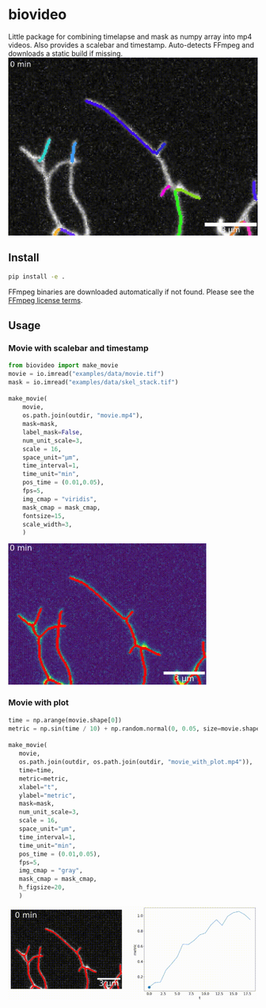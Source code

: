 # biovideo
Little package for combining timelapse and mask as numpy array into mp4 videos. Also provides a scalebar and timestamp. Auto-detects FFmpeg and downloads a static build if missing.
![Demo](examples/generated_movies/movie_tracking.gif)
## Install
```bash
pip install -e .
```
FFmpeg binaries are downloaded automatically if not found. Please see the [FFmpeg license terms](https://ffmpeg.org/legal.html).
## Usage
### Movie with scalebar and timestamp
```python
from biovideo import make_movie
movie = io.imread("examples/data/movie.tif")
mask = io.imread("examples/data/skel_stack.tif")

make_movie(
    movie, 
    os.path.join(outdir, "movie.mp4"),
    mask=mask, 
    label_mask=False, 
    num_unit_scale=3,
    scale = 16,
    space_unit="µm",
    time_interval=1,
    time_unit="min",
    pos_time = (0.01,0.05),
    fps=5,
    img_cmap = "viridis",
    mask_cmap = mask_cmap,
    fontsize=15,
    scale_width=3,
    )
```
![movie](examples/generated_movies/movie.gif)

### Movie with plot
 ```python
time = np.arange(movie.shape[0])
metric = np.sin(time / 10) + np.random.normal(0, 0.05, size=movie.shape[0])

make_movie(
    movie, 
    os.path.join(outdir, os.path.join(outdir, "movie_with_plot.mp4")),
    time=time,
    metric=metric, 
    xlabel="t", 
    ylabel="metric",
    mask=mask,  
    num_unit_scale=3,
    scale = 16,
    space_unit="µm",
    time_interval=1,
    time_unit="min",
    pos_time = (0.01,0.05),
    fps=5,
    img_cmap = "gray",
    mask_cmap = mask_cmap,
    h_figsize=20,
    )
 ```
 ![movie](examples/generated_movies/movie_with_plot.gif)
